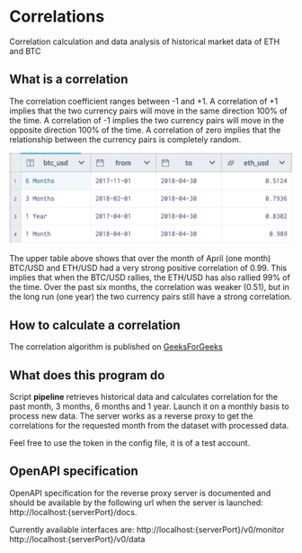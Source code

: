 # Correlations
Correlation calculation and data analysis of historical market data of ETH and BTC

## What is a correlation
The correlation coefficient ranges between -1 and +1. A correlation of +1 implies that the two currency pairs will move in the same direction 100% of the time. A correlation of -1 implies the two currency pairs will move in the opposite direction 100% of the time. A correlation of zero implies that the relationship between the currency pairs is completely random.

![alt text](https://github.com/converttt/correlations/raw/master/media/screen-1.png 'An example of calculated data')

The upper table above shows that over the month of April (one month) BTC/USD and ETH/USD had a very strong positive correlation of 0.99. This implies that when the BTC/USD rallies, the ETH/USD has also rallied 99% of the time. Over the past six months, the correlation was weaker (0.51), but in the long run (one year) the two currency pairs still have a strong correlation.

## How to calculate a correlation
The correlation algorithm is published on [GeeksForGeeks](https://www.geeksforgeeks.org/program-find-correlation-coefficient/)

## What does this program do
Script **pipeline** retrieves historical data and calculates correlation for the past month, 3 months, 6 months and 1 year. Launch it on a monthly basis to process new data.
The server works as a reverse proxy to get the correlations for the requested month from the dataset with processed data.

Feel free to use the token in the config file, it is of a test account.

## OpenAPI specification
OpenAPI specification for the reverse proxy server is documented and should be available by the following url when the server is launched: http://localhost:{serverPort}/docs.

Currently available interfaces are:
http://localhost:{serverPort}/v0/monitor
http://localhost:{serverPort}/v0/data
